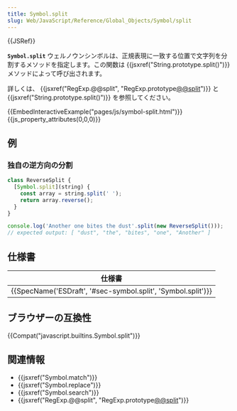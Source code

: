 ```yaml
---
title: Symbol.split
slug: Web/JavaScript/Reference/Global_Objects/Symbol/split
---
```

{{JSRef}}

**`Symbol.split`** ウェルノウンシンボルは、正規表現に一致する位置で文字列を分割するメソッドを指定します。この関数は {{jsxref("String.prototype.split()")}} メソッドによって呼び出されます。

詳しくは、 {{jsxref("RegExp.@@split", "RegExp.prototype[@@split]()")}} と {{jsxref("String.prototype.split()")}} を参照してください。

{{EmbedInteractiveExample("pages/js/symbol-split.html")}}{{js_property_attributes(0,0,0)}}

## 例

### 独自の逆方向の分割

```js
class ReverseSplit {
  [Symbol.split](string) {
    const array = string.split(' ');
    return array.reverse();
  }
}

console.log('Another one bites the dust'.split(new ReverseSplit()));
// expected output: [ "dust", "the", "bites", "one", "Another" ]
```

## 仕様書

| 仕様書                                                                           |
| -------------------------------------------------------------------------------- |
| {{SpecName('ESDraft', '#sec-symbol.split', 'Symbol.split')}} |

## ブラウザーの互換性

{{Compat("javascript.builtins.Symbol.split")}}

## 関連情報

- {{jsxref("Symbol.match")}}
- {{jsxref("Symbol.replace")}}
- {{jsxref("Symbol.search")}}
- {{jsxref("RegExp.@@split", "RegExp.prototype[@@split]()")}}
